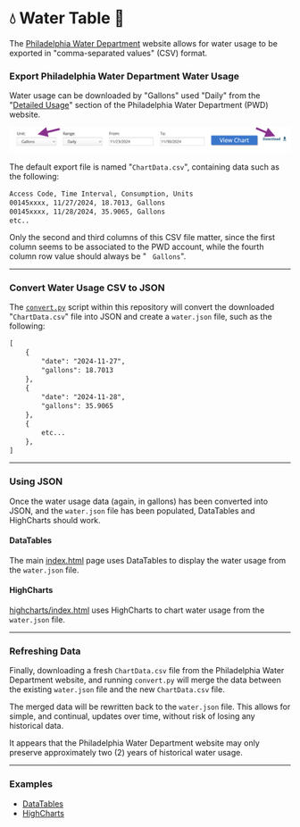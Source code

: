 # 💧 Water Table 🚰

The [Philadelphia Water Department](https://water.phila.gov/) website allows
for water usage to be exported in "comma-separated values" (CSV) format.

### Export Philadelphia Water Department Water Usage

Water usage can be downloaded by "Gallons" used "Daily" from the
"[Detailed Usage](https://secure8.i-doxs.net/CityOfPhiladelphiaWRB/Secure/Usage.aspx)"
section of the Philadelphia Water Department (PWD) website.

![Export Philadelphia Water Department Detailed Usage Screenshot](export.png)

The default export file is named "`ChartData.csv`", containing data
such as the following:
```
Access Code, Time Interval, Consumption, Units
00145xxxx, 11/27/2024, 18.7013, Gallons
00145xxxx, 11/28/2024, 35.9065, Gallons
etc..
```
Only the second and third columns of this CSV file matter, since the first
column  seems to be associated to the PWD account, while the fourth column
row value should always be " ` Gallons`".

---
### Convert Water Usage CSV to JSON

The [`convert.py`](convert.py) script within this repository will convert the
downloaded "`ChartData.csv`" file into JSON and create a `water.json` file,
such as the following:
```
[
    {
        "date": "2024-11-27",
        "gallons": 18.7013
    },
    {
        "date": "2024-11-28",
        "gallons": 35.9065
    },
    {
        etc...
    },
]
```
---
### Using JSON

Once the water usage data (again, in gallons) has been converted into JSON,
and the `water.json` file has been populated, DataTables and HighCharts should work.

#### DataTables
The main [index.html](`index.html`) page uses DataTables to display the water
usage from the `water.json` file.

#### HighCharts
[highcharts/index.html](`highcharts/index.html`) uses HighCharts to chart water
usage from the `water.json` file.

---

### Refreshing Data
Finally, downloading a fresh `ChartData.csv` file from the Philadelphia Water
Department website, and running `convert.py` will merge the data between the
existing `water.json` file and the new `ChartData.csv` file.

The merged data will be rewritten back to the `water.json` file.
This allows for simple, and continual, updates over time, without risk of
losing any historical data.

It appears that the Philadelphia Water Department website may only preserve approximately two (2)
years of historical water usage.

---

### Examples
- [DataTables](https://water.ericoc.com/)
- [HighCharts](https://water.ericoc.com/highcharts/)
